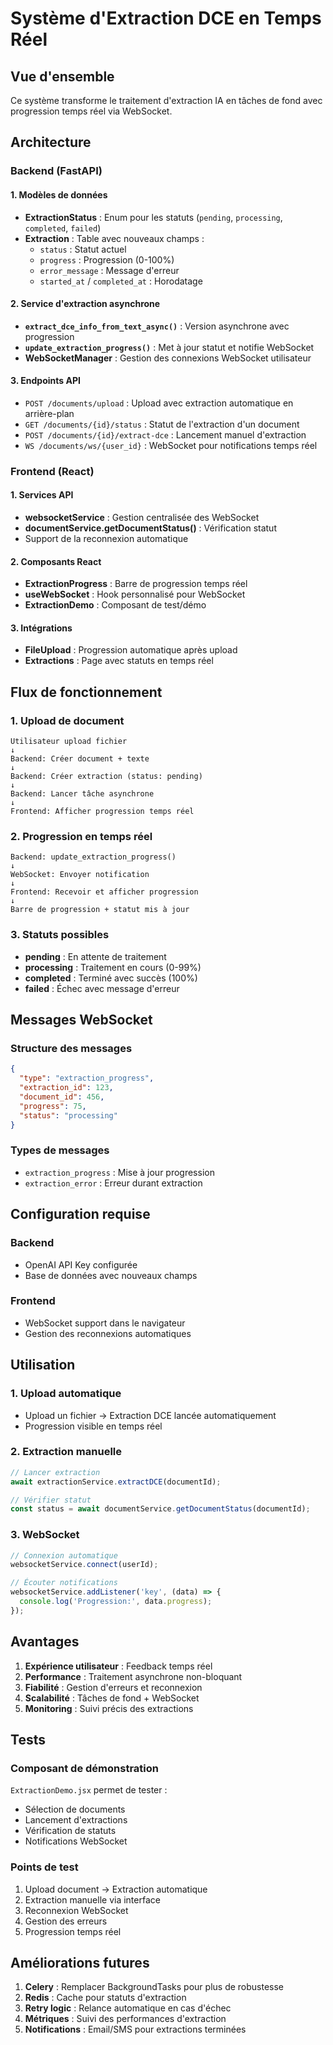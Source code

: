 # Système d'Extraction DCE en Temps Réel

## Vue d'ensemble

Ce système transforme le traitement d'extraction IA en tâches de fond avec progression temps réel via WebSocket.

## Architecture

### Backend (FastAPI)

#### 1. Modèles de données
- **ExtractionStatus** : Enum pour les statuts (`pending`, `processing`, `completed`, `failed`)
- **Extraction** : Table avec nouveaux champs :
  - `status` : Statut actuel
  - `progress` : Progression (0-100%)
  - `error_message` : Message d'erreur
  - `started_at` / `completed_at` : Horodatage

#### 2. Service d'extraction asynchrone
- **`extract_dce_info_from_text_async()`** : Version asynchrone avec progression
- **`update_extraction_progress()`** : Met à jour statut et notifie WebSocket
- **WebSocketManager** : Gestion des connexions WebSocket utilisateur

#### 3. Endpoints API
- `POST /documents/upload` : Upload avec extraction automatique en arrière-plan
- `GET /documents/{id}/status` : Statut de l'extraction d'un document
- `POST /documents/{id}/extract-dce` : Lancement manuel d'extraction
- `WS /documents/ws/{user_id}` : WebSocket pour notifications temps réel

### Frontend (React)

#### 1. Services API
- **websocketService** : Gestion centralisée des WebSocket
- **documentService.getDocumentStatus()** : Vérification statut
- Support de la reconnexion automatique

#### 2. Composants React
- **ExtractionProgress** : Barre de progression temps réel
- **useWebSocket** : Hook personnalisé pour WebSocket
- **ExtractionDemo** : Composant de test/démo

#### 3. Intégrations
- **FileUpload** : Progression automatique après upload
- **Extractions** : Page avec statuts en temps réel

## Flux de fonctionnement

### 1. Upload de document
```
Utilisateur upload fichier
↓
Backend: Créer document + texte
↓
Backend: Créer extraction (status: pending)
↓
Backend: Lancer tâche asynchrone
↓
Frontend: Afficher progression temps réel
```

### 2. Progression en temps réel
```
Backend: update_extraction_progress()
↓
WebSocket: Envoyer notification
↓
Frontend: Recevoir et afficher progression
↓
Barre de progression + statut mis à jour
```

### 3. Statuts possibles
- **pending** : En attente de traitement
- **processing** : Traitement en cours (0-99%)
- **completed** : Terminé avec succès (100%)
- **failed** : Échec avec message d'erreur

## Messages WebSocket

### Structure des messages
```json
{
  "type": "extraction_progress",
  "extraction_id": 123,
  "document_id": 456,
  "progress": 75,
  "status": "processing"
}
```

### Types de messages
- `extraction_progress` : Mise à jour progression
- `extraction_error` : Erreur durant extraction

## Configuration requise

### Backend
- OpenAI API Key configurée
- Base de données avec nouveaux champs

### Frontend
- WebSocket support dans le navigateur
- Gestion des reconnexions automatiques

## Utilisation

### 1. Upload automatique
- Upload un fichier → Extraction DCE lancée automatiquement
- Progression visible en temps réel

### 2. Extraction manuelle
```javascript
// Lancer extraction
await extractionService.extractDCE(documentId);

// Vérifier statut
const status = await documentService.getDocumentStatus(documentId);
```

### 3. WebSocket
```javascript
// Connexion automatique
websocketService.connect(userId);

// Écouter notifications
websocketService.addListener('key', (data) => {
  console.log('Progression:', data.progress);
});
```

## Avantages

1. **Expérience utilisateur** : Feedback temps réel
2. **Performance** : Traitement asynchrone non-bloquant
3. **Fiabilité** : Gestion d'erreurs et reconnexion
4. **Scalabilité** : Tâches de fond + WebSocket
5. **Monitoring** : Suivi précis des extractions

## Tests

### Composant de démonstration
`ExtractionDemo.jsx` permet de tester :
- Sélection de documents
- Lancement d'extractions
- Vérification de statuts
- Notifications WebSocket

### Points de test
1. Upload document → Extraction automatique
2. Extraction manuelle via interface
3. Reconnexion WebSocket
4. Gestion des erreurs
5. Progression temps réel

## Améliorations futures

1. **Celery** : Remplacer BackgroundTasks pour plus de robustesse
2. **Redis** : Cache pour statuts d'extraction
3. **Retry logic** : Relance automatique en cas d'échec
4. **Métriques** : Suivi des performances d'extraction
5. **Notifications** : Email/SMS pour extractions terminées 